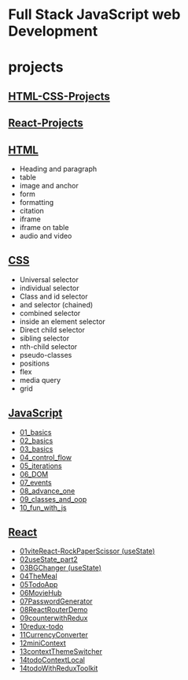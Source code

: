 # Full Stack JavaScript web Development

# projects

## [HTML-CSS-Projects](https://github.com/SudhanshuModi/fsjs/tree/main/HTML-CSS-Projects/)

## [React-Projects](https://github.com/SudhanshuModi/fsjs/tree/main/react-projects/)

## [HTML](https://github.com/SudhanshuModi/fsjs/tree/main/01_html)

- Heading and paragraph
- table
- image and anchor
- form
- formatting
- citation
- iframe
- iframe on table
- audio and video

## [CSS](https://github.com/SudhanshuModi/fsjs/tree/main/02_css)

- Universal selector
- individual selector
- Class and id selector
- and selector (chained)
- combined selector
- inside an element selector
- Direct child selector
- sibling selector
- nth-child selector
- pseudo-classes
- positions
- flex
- media query
- grid

## [JavaScript](https://github.com/SudhanshuModi/fsjs/tree/main/03_javascript)

- [01_basics](https://github.com/SudhanshuModi/fsjs/tree/main/03_javascript/01_basics)
- [02_basics](https://github.com/SudhanshuModi/fsjs/tree/main/03_javascript/02_basics)
- [03_basics](https://github.com/SudhanshuModi/fsjs/tree/main/03_javascript/03_basics)
- [04_control_flow](https://github.com/SudhanshuModi/fsjs/tree/main/03_javascript/04_control_flow)
- [05_iterations](https://github.com/SudhanshuModi/fsjs/tree/main/03_javascript/05_iterations)
- [06_DOM](https://github.com/SudhanshuModi/fsjs/tree/main/03_javascript/06_DOM)
- [07_events](https://github.com/SudhanshuModi/fsjs/tree/main/03_javascript/07_events)
- [08_advance_one](https://github.com/SudhanshuModi/fsjs/tree/main/03_javascript/08_advance_one)
- [09_classes_and_oop](https://github.com/SudhanshuModi/fsjs/tree/main/03_javascript/09_classes_and_oop)
- [10_fun_with_js](https://github.com/SudhanshuModi/fsjs/tree/main/03_javascript/10_fun_with_js)

## [React](https://github.com/SudhanshuModi/fsjs/tree/main/04_react)

- [01viteReact-RockPaperScissor (useState)](https://github.com/SudhanshuModi/fsjs/tree/main/04_react/01viteReact-RockPaperScissor)
- [02useState_part2](https://github.com/SudhanshuModi/fsjs/tree/main/04_react/02useState_part2)
- [03BGChanger (useState)](https://github.com/SudhanshuModi/fsjs/tree/main/04_react/03BGChanger)
- [04TheMeal](https://github.com/SudhanshuModi/fsjs/tree/main/04_react/04TheMeal)
- [05TodoApp](https://github.com/SudhanshuModi/fsjs/tree/main/04_react/05TodoApp)
- [06MovieHub](https://github.com/SudhanshuModi/fsjs/tree/main/04_react/06MovieHub)
- [07PasswordGenerator](https://github.com/SudhanshuModi/fsjs/tree/main/04_react/07PasswordGenerator)
- [08ReactRouterDemo](https://github.com/SudhanshuModi/fsjs/tree/main/04_react/08ReactRouterDemo)
- [09counterwithRedux](https://github.com/SudhanshuModi/fsjs/tree/main/04_react/09counterwithRedux)
- [10redux-todo](https://github.com/SudhanshuModi/fsjs/tree/main/04_react/10redux-todo)
- [11CurrencyConverter](https://github.com/SudhanshuModi/fsjs/tree/main/04_react/11CurrencyConverter)
- [12miniContext](https://github.com/SudhanshuModi/fsjs/tree/main/04_react/12miniContext)
- [13contextThemeSwitcher](https://github.com/SudhanshuModi/fsjs/tree/main/04_react/13contextThemeSwitcher)
- [14todoContextLocal](https://github.com/SudhanshuModi/fsjs/tree/main/04_react/14todoContextLocal)
- [14todoWithReduxToolkit](https://github.com/SudhanshuModi/fsjs/tree/main/04_react/15Todo-ReduxToolkit)

